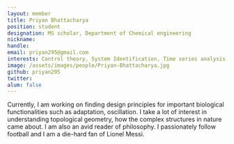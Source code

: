 ```yaml
---
layout: member
title: Priyan Bhattacharya
position: student
designation: MS scholar, Department of Chemical engineering
nickname: 
handle:
email: priyan295@gmail.com
interests: Control theory, System Identification, Time series analysis, Systems Biology
image: /assets/images/people/Priyan-Bhattacharya.jpg
github: priyan295
twitter: 
alum: false
---
```


Currently, I am working on finding design principles for important biological functionalities such as adaptation, oscillation. I take a lot of interest in understanding topological geometry, how the complex structures in nature came about. I am also an avid reader of philosophy. I passionately follow football and I am a die-hard fan of Lionel Messi. 
